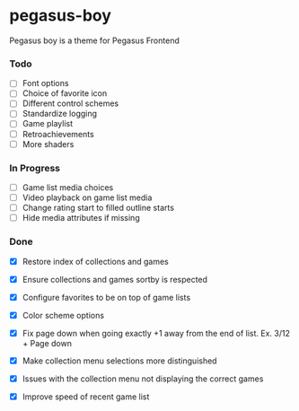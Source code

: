 # pegasus-boy

Pegasus boy is a theme for Pegasus Frontend

### Todo

- [ ] Font options  
- [ ] Choice of favorite icon  
- [ ] Different control schemes  
- [ ] Standardize logging  
- [ ] Game playlist  
- [ ] Retroachievements  
- [ ] More shaders

### In Progress

- [ ] Game list media choices  
- [ ] Video playback on game list media  
- [ ] Change rating start to filled outline starts  
- [ ] Hide media attributes if missing  

### Done

- [x] Restore index of collections and games  
- [x] Ensure collections and games sortby is respected  
- [x] Configure favorites to be on top of game lists  
- [x] Color scheme options  
- [x] Fix page down when going exactly +1 away from the end of list.  Ex. 3/12 + Page down
- [x] Make collection menu selections more distinguished
- [x] Issues with the collection menu not displaying the correct games
- [x] Improve speed of recent game list  


